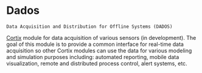 # Dados

    Data Acquisition and Distribution for Offline Systems (DADOS)
    
[Cortix](https://cortix.org) module for data acquisition of various sensors (in development). The goal of this module is to provide a common interface for real-time data acquisition so other Cortix modules can use the data for various modeling and simulation 
purposes including: automated reporting, mobile data visualization, remote and distributed process control, alert systems, etc. 
